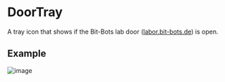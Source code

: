 # DoorTray
A tray icon that shows if the Bit-Bots lab door ([labor.bit-bots.de](labor.bit-bots.de)) is open.

## Example
![image](https://user-images.githubusercontent.com/15075613/140520336-ff5c6134-9e69-4acf-b1d6-20e85c1984b8.png)
